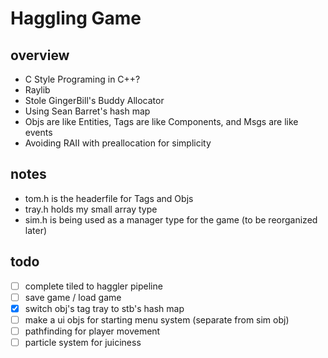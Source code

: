 # Haggling Game

## overview

- C Style Programing in C++?
- Raylib
- Stole GingerBill's Buddy Allocator
- Using Sean Barret's hash map
- Objs are like Entities, Tags are like Components, and Msgs are like events
- Avoiding RAII with preallocation for simplicity

## notes

- tom.h is the headerfile for Tags and Objs
- tray.h holds my small array type
- sim.h is being used as a manager type for the game (to be reorganized later)

## todo

- [ ] complete tiled to haggler pipeline
- [ ] save game / load game
- [x] switch obj's tag tray to stb's hash map 
- [ ] make a ui objs for starting menu system (separate from sim obj)
- [ ] pathfinding for player movement
- [ ] particle system for juiciness
